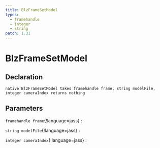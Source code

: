 ```yaml
---
title: BlzFrameSetModel
types:
  - framehandle
  - integer
  - string
patch: 1.31
---
```


# BlzFrameSetModel

## Declaration

```jass
native BlzFrameSetModel takes framehandle frame, string modelFile, integer cameraIndex returns nothing
```

## Parameters
`framehandle frame`{!language=jass}
: 

`string modelFile`{!language=jass}
: 

`integer cameraIndex`{!language=jass}
: 

